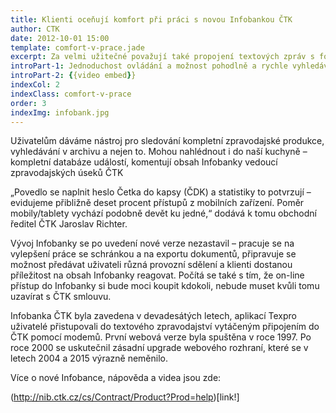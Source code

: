 ```yaml
---
title: Klienti oceňují komfort při práci s novou Infobankou ČTK
author: CTK
date: 2012-10-01 15:00
template: comfort-v-prace.jade
excerpt: Za velmi užitečné považují také propojení textových zpráv s fotkami, zvuky, infografikou, ale i navzájem mezi sebou.
introPart-1: Jednoduchost ovládání a možnost pohodlně a rychle vyhledávat zprávy v mobilních telefonech a tabletech oceňují klienti na nové verzi Infobanky ČTK, která byla spuštěna letos v květnu. Za velmi užitečné považují také propojení textových zpráv s fotkami, zvuky, infografikou, ale i navzájem mezi sebou.
introPart-2: {{video embed}}
indexCol: 2
indexClass: comfort-v-prace
order: 3
indexImg: infobank.jpg
---
```


Uživatelům dáváme nástroj pro sledování kompletní zpravodajské produkce, vyhledávání v archivu a nejen to. Mohou nahlédnout i do naší kuchyně – kompletní databáze událostí, komentují obsah Infobanky vedoucí zpravodajských úseků ČTK 

„Povedlo se naplnit heslo Četka do kapsy (ČDK) a statistiky to potvrzují – evidujeme přibližně deset procent přístupů z mobilních zařízení. Poměr mobily/tablety vychází podobně devět ku jedné,“ dodává k tomu obchodní ředitel ČTK Jaroslav Richter.

Vývoj Infobanky se po uvedení nové verze nezastavil – pracuje se na vylepšení práce se schránkou a na exportu dokumentů, připravuje se možnost předávat uživateli různá provozní sdělení a klienti dostanou příležitost na obsah Infobanky reagovat. Počítá se také s tím, že on-line přístup do Infobanky si bude moci koupit kdokoli, nebude muset kvůli tomu uzavírat s ČTK smlouvu.

Infobanka ČTK byla zavedena v devadesátých letech, aplikací Texpro uživatelé přistupovali do textového zpravodajství vytáčeným připojením do ČTK pomocí modemů. První webová verze byla spuštěna v roce 1997. Po roce 2000 se uskutečnil zásadní upgrade webového rozhraní, které se v letech 2004 a 2015 výrazně neměnilo.

Více o nové Infobance, nápověda a videa jsou zde:

(http://nib.ctk.cz/cs/Contract/Product?Prod=help)[link!]